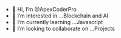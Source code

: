 - 👋 Hi, I’m @ApexCoderPro
- 👀 I’m interested in ...Blockchain and AI
- 🌱 I’m currently learning ...Javascript
- 💞️ I’m looking to collaborate on ...Projects

<!---
ApexCoderPro/ApexCoderPro is a ✨ special ✨ repository because its `README.md` (this file) appears on your GitHub profile.
You can click the Preview link to take a look at your changes.
--->
